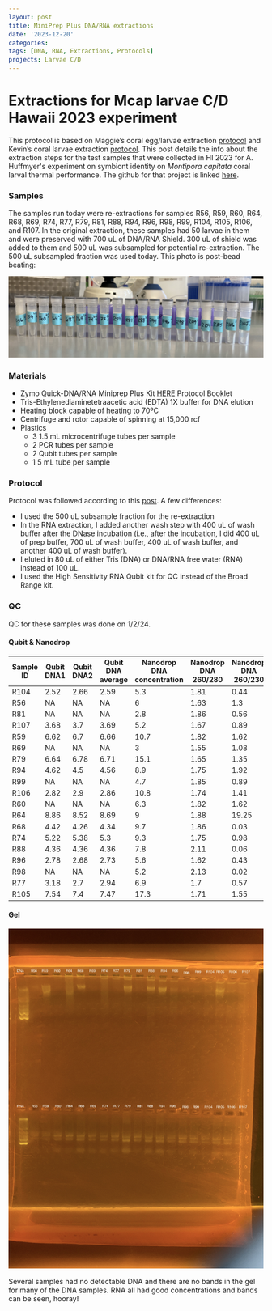 ```yaml
---
layout: post
title: MiniPrep Plus DNA/RNA extractions
date: '2023-12-20'
categories:
tags: [DNA, RNA, Extractions, Protocols]
projects: Larvae C/D 
---
```


# Extractions for Mcap larvae C/D Hawaii 2023 experiment 

This protocol is based on Maggie’s coral egg/larvae extraction [protocol](https://meschedl.github.io/MESPutnam_Open_Lab_Notebook/Larvae-Ex-Protocol/) and Kevin’s coral larvae extraction [protocol](https://kevinhwong1.github.io/KevinHWong_Notebook/DNA-RNA-Extractions-on-P.-astreoides-larvae-BEAD-BEATING/). This post details the info about the extraction steps for the test samples that were collected in HI 2023 for A. Huffmyer's experiment on symbiont identity on *Montipora capitata* coral larval thermal performance. The github for that project is linked [here](https://github.com/AHuffmyer/larval_symbiont_TPC). 

### Samples 

The samples run today were re-extractions for samples R56, R59, R60, R64, R68, R69, R74, R77, R79, R81, R88, R94, R96, R98, R99, R104, R105, R106, and R107. In the original extraction, these samples had 50 larvae in them and were preserved with 700 uL of DNA/RNA Shield. 300 uL of shield was added to them and 500 uL was subsampled for potential re-extraction. The 500 uL subsampled fraction was used today. This photo is post-bead beating: 

![](https://raw.githubusercontent.com/JillAshey/JillAshey_Putnam_Lab_Notebook/master/images/larvae_cd_mcap2023/samples_20231220.png)

### Materials 

- Zymo Quick-DNA/RNA Miniprep Plus Kit [HERE](https://files.zymoresearch.com/protocols/_d7003t_d7003_quick-dna-rna_miniprep_plus_kit.pdf) Protocol Booklet
- Tris-Ethylenediaminetetraacetic acid (EDTA) 1X buffer for DNA elution
- Heating block capable of heating to 70ºC
- Centrifuge and rotor capable of spinning at 15,000 rcf
- Plastics 
	- 3 1.5 mL microcentrifuge tubes per sample
	- 2 PCR tubes per sample
	- 2 Qubit tubes per sample 
	- 1 5 mL tube per sample 

### Protocol

Protocol was followed according to this [post](https://github.com/JillAshey/JillAshey_Putnam_Lab_Notebook/blob/master/_posts/2023-07-21-MiniprepPlus-DNA%3ARNA-extractions-McapLarvae.md). A few differences: 

- I used the 500 uL subsample fraction for the re-extraction 
- In the RNA extraction, I added another wash step with 400 uL of wash buffer after the DNase incubation (i.e., after the incubation, I did 400 uL of prep buffer, 700 uL of wash buffer, 400 uL of wash buffer, and another 400 uL of wash buffer).
- I eluted in 80 uL of either Tris (DNA) or DNA/RNA free water (RNA) instead of 100 uL. 
- I used the High Sensitivity RNA Qubit kit for QC instead of the Broad Range kit. 

### QC 

QC for these samples was done on 1/2/24. 

#### Qubit & Nanodrop  

| Sample ID | Qubit DNA1 | Qubit DNA2 | Qubit DNA average | Nanodrop DNA concentration | Nanodrop DNA 260/280 | Nanodrop DNA 260/230 | Qubit RNA1 | Qubit RNA2 | Qubit RNA average | Nanodrop RNA concentration | Nanodrop RNA 260/280 | Nanodrop RNA 260/230 |
| --------- | ---------- | ---------- | ----------------- | -------------------------- | -------------------- | -------------------- | ---------- | ---------- | ----------------- | -------------------------- | -------------------- | -------------------- |
| R104      | 2.52       | 2.66       | 2.59              | 5.3                        | 1.81                 | 0.44                 | 13.1       | 13.3       | 13.2              | 10.9                       | 2.34                 | 1.3                  |
| R56       | NA         | NA         | NA                | 6                          | 1.63                 | 1.3                  | 17.7       | 17.4       | 17.55             | 9.2                        | 2.62                 | 0.26                 |
| R81       | NA         | NA         | NA                | 2.8                        | 1.86                 | 0.56                 | 24.2       | 23.6       | 23.9              | 15.2                       | 2.14                 | 1.13                 |
| R107      | 3.68       | 3.7        | 3.69              | 5.2                        | 1.67                 | 0.89                 | 17         | 16.7       | 16.85             | 11.7                       | 2.39                 | 1.39                 |
| R59       | 6.62       | 6.7        | 6.66              | 10.7                       | 1.82                 | 1.62                 | 17.7       | 17.8       | 17.75             | 10.7                       | 2.43                 | 0.9                  |
| R69       | NA         | NA         | NA                | 3                          | 1.55                 | 1.08                 | 20.2       | 19.9       | 20.05             | 15.2                       | 2.47                 | 0.05                 |
| R79       | 6.64       | 6.78       | 6.71              | 15.1                       | 1.65                 | 1.35                 | 40.6       | 40.2       | 40.4              | 27.3                       | 2.19                 | 1.46                 |
| R94       | 4.62       | 4.5        | 4.56              | 8.9                        | 1.75                 | 1.92                 | 31.4       | 30.8       | 31.1              | 23                         | 2.13                 | 1.23                 |
| R99       | NA         | NA         | NA                | 4.7                        | 1.85                 | 0.89                 | 21.6       | 21.6       | 21.6              | 14.1                       | 2.19                 | 1.29                 |
| R106      | 2.82       | 2.9        | 2.86              | 10.8                       | 1.74                 | 1.41                 | 24.2       | 24.6       | 24.4              | 15.8                       | 2.38                 | 1.41                 |
| R60       | NA         | NA         | NA                | 6.3                        | 1.82                 | 1.62                 | 23.4       | 22.8       | 23.1              | 12.2                       | 2.36                 | 1.1                  |
| R64       | 8.86       | 8.52       | 8.69              | 9                          | 1.88                 | 19.25                | 28.2       | 27         | 27.6              | 16.7                       | 2.4                  | 1.31                 |
| R68       | 4.42       | 4.26       | 4.34              | 9.7                        | 1.86                 | 0.03                 | 32.2       | 31.6       | 31.9              | 22.6                       | 2.13                 | 1.11                 |
| R74       | 5.22       | 5.38       | 5.3               | 9.3                        | 1.75                 | 0.98                 | 23.6       | 23.4       | 23.5              | 20.8                       | 2.1                  | 1.01                 |
| R88       | 4.36       | 4.36       | 4.36              | 7.8                        | 2.11                 | 0.06                 | 24.4       | 24         | 24.2              | 23.4                       | 2.09                 | 0.79                 |
| R96       | 2.78       | 2.68       | 2.73              | 5.6                        | 1.62                 | 0.43                 | 21.2       | 21.2       | 21.2              | 13.7                       | 2.3                  | 1.24                 |
| R98       | NA         | NA         | NA                | 5.2                        | 2.13                 | 0.02                 | 22.8       | 22.4       | 22.6              | 15.4                       | 2.3                  | 1.41                 |
| R77       | 3.18       | 2.7        | 2.94              | 6.9                        | 1.7                  | 0.57                 | 21.2       | 20.6       | 20.9              | 15.7                       | 2.17                 | 0.72                 |
| R105      | 7.54       | 7.4        | 7.47              | 17.3                       | 1.71                 | 1.55                 | 24.6       | 24.4       | 24.5              | 17.1                       | 2.33                 | 1.26                 |

#### Gel 

![](https://raw.githubusercontent.com/JillAshey/JillAshey_Putnam_Lab_Notebook/master/images/larvae_cd_mcap2023/gel_20240102.JPG)

Several samples had no detectable DNA and there are no bands in the gel for many of the DNA samples. RNA all had good concentrations and bands can be seen, hooray!


